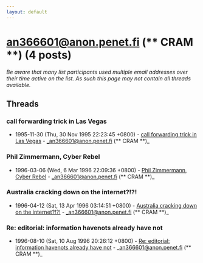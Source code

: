 ```yaml
---
layout: default
---
```


# an366601@anon.penet.fi (** CRAM **) (4 posts)

_Be aware that many list participants used multiple email addresses over their time active on the list. As such this page may not contain all threads available._

## Threads

### call forwarding trick in Las Vegas
+ 1995-11-30 (Thu, 30 Nov 1995 22:23:45 +0800) - [call forwarding trick in Las Vegas](/archive/1995/11/509d9b65aa4beb570912bf9f6e6a95e72519d37660abb0baa4428f5bc01d80e1) - _an366601@anon.penet.fi (** CRAM **)_

### Phil Zimmermann, Cyber Rebel
+ 1996-03-06 (Wed, 6 Mar 1996 22:09:36 +0800) - [Phil Zimmermann, Cyber Rebel](/archive/1996/03/32292ec73fa0b88b4a010e0c9ff9943cade0ed8f380cf7ec56140dfecaf47807) - _an366601@anon.penet.fi (** CRAM **)_

### Australia cracking down on the internet?!?!
+ 1996-04-12 (Sat, 13 Apr 1996 03:14:51 +0800) - [Australia cracking down on the internet?!?!](/archive/1996/04/5bf437cb5fc2171661fc416b82380d7789c9026f6e66fc67bad483b1f07a3927) - _an366601@anon.penet.fi (** CRAM **)_

### Re: editorial: information havenots already have not
+ 1996-08-10 (Sat, 10 Aug 1996 20:26:12 +0800) - [Re: editorial: information havenots already have not](/archive/1996/08/6251a8f4d26ad3715f6a81ec7bd3f5dbe16d1441815e1528889ad3da027f18de) - _an366601@anon.penet.fi (** CRAM **)_


